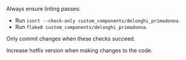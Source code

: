 Always ensure linting passes:

- Run `isort --check-only custom_components/delonghi_primadonna`.
- Run `flake8 custom_components/delonghi_primadonna`.

Only commit changes when these checks succeed.

Increase hotfix version when making changes to the code.
